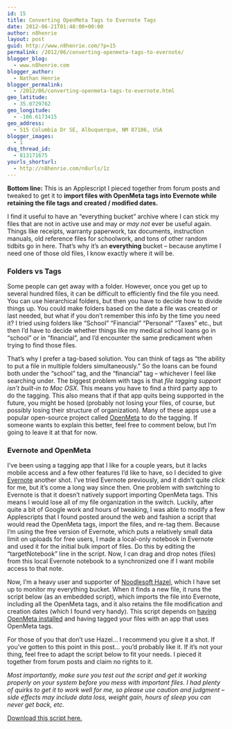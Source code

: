```yaml
---
id: 15
title: Converting OpenMeta Tags to Evernote Tags
date: 2012-06-21T01:48:00+00:00
author: n8henrie
layout: post
guid: http://www.n8henrie.com/?p=15
permalink: /2012/06/converting-openmeta-tags-to-evernote/
blogger_blog:
  - www.n8henrie.com
blogger_author:
  - Nathan Henrie
blogger_permalink:
  - /2012/06/converting-openmeta-tags-to-evernote.html
geo_latitude:
  - 35.0729762
geo_longitude:
  - -106.6173415
geo_address:
  - 515 Columbia Dr SE, Albuquerque, NM 87106, USA
blogger_images:
  - 1
dsq_thread_id:
  - 813171675
yourls_shorturl:
  - http://n8henrie.com/n8urls/1z
---
```

**Bottom line:** This is an Applescript I pieced together from forum posts and tweaked to get it to **import files with OpenMeta tags into Evernote while retaining the file tags and created / modified dates.**

<!--more-->

I find it useful to have an “everything bucket” archive where I can stick my files that are not in active use and may _or may not_ ever be useful again. Things like receipts, warranty paperwork, tax documents, instruction manuals, old reference files for schoolwork, and tons of other random tidbits go in here. That’s why it’s an **everything** bucket – because anytime I need one of those old files, I know exactly where it will be.

### Folders vs Tags

Some people can get away with a folder. However, once you get up to several hundred files, it can be difficult to efficiently find the file you need. You can use hierarchical folders, but then you have to decide how to divide things up. You could make folders based on the date a file was created or last needed, but what if you don’t remember this info by the time you need it? I tried using folders like “School” “Financial” “Personal” “Taxes” etc., but then I’d have to decide whether things like my medical school loans go in “school” or in “financial”, and I’d encounter the same predicament when trying to find those files.

That’s why I prefer a tag-based solution. You can think of tags as “the ability to put a file in multiple folders simultaneously.” So the loans can be found both under the “school” tag, and the “financial” tag – whichever I feel like searching under. The biggest problem with tags is that _file tagging support isn’t built-in to Mac OSX_. This means you have to find a third party app to do the tagging. This also means that if that app quits being supported in the future, you might be hosed (probably not losing your files, of course, but possibly losing their structure of organization). Many of these apps use a popular open-source project called <a target="_blank" href="http://code.google.com/p/openmeta/">OpenMeta</a> to do the tagging. If someone wants to explain this better, feel free to comment below, but I’m going to leave it at that for now.

### Evernote and OpenMeta

I’ve been using a tagging app that I like for a couple years, but it lacks mobile access and a few other features I’d like to have, so I decided to give <a target="_blank" href="http://evernote.com">Evernote</a> another shot. I’ve tried Evernote previously, and it didn’t quite _click_ for me, but it’s come a long way since then. One problem with switching to Evernote is that it doesn’t natively support importing OpenMeta tags. This means I would lose all of my file organization in the switch. Luckily, after quite a bit of Google work and hours of tweaking, I was able to modify a few Applescripts that I found posted around the web and fashion a script that would read the OpenMeta tags, import the files, and re-tag them. Because I’m using the free version of Evernote, which puts a relatively small data limit on uploads for free users, I made a local-only notebook in Evernote and used it for the initial bulk import of files. Do this by editing the “targetNotebook” line in the script. Now, I can drag and drop notes (files) from this local Evernote notebook to a synchronized one if I want mobile access to that note.

Now, I’m a heavy user and supporter of <a target="_blank" href="http://www.noodlesoft.com/" title="Hazel">Noodlesoft Hazel</a>, which I have set up to monitor my everything bucket. When it finds a new file, it runs the script below (as an embedded script), which imports the file into Evernote, including all the OpenMeta tags, and it also retains the file modification and creation dates (which I found very handy). This script depends on <a target="_blank" href="http://code.google.com/p/openmeta/downloads/list" title="OpenMeta">having OpenMeta installed</a> and having tagged your files with an app that uses OpenMeta tags.

For those of you that don’t use Hazel… I recommend you give it a shot. If you’ve gotten to this point in this post… you’d probably like it. If it’s not your thing, feel free to adapt the script below to fit your needs. I pieced it together from forum posts and claim no rights to it.

_Most importantly, make sure you test out the script and get it working properly on your system before you mess with important files. I had plenty of quirks to get it to work well for me, so please use caution and judgment – side effects may include data loss, weight gain, hours of sleep you can never get back, etc._

<a target="_blank" href="http://cl.ly/0U1g1e1L3D2v0h1F2P1l" title="OpenMeta to Evernote.scpt">Download this script here.</a>